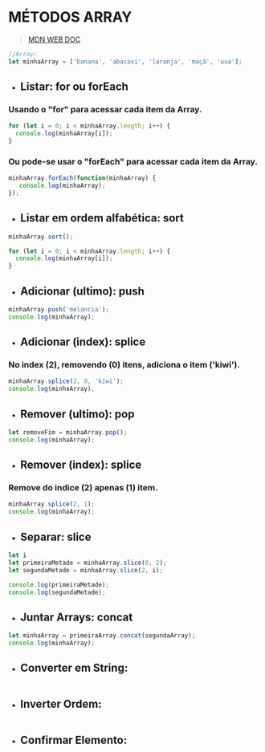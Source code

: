 # MÉTODOS ARRAY
>[MDN WEB DOC](https://developer.mozilla.org/pt-BR/docs/Web/JavaScript/Reference/Global_Objects/Array/concat)

```js
//Array:
let minhaArray = ['banana', 'abacaxi', 'laranja', 'maçã', 'uva'];
```
-	## Listar: for ou forEach

### Usando o "for" para acessar cada item da Array.
```js
for (let i = 0; i < minhaArray.length; i++) {
  console.log(minhaArray[i]);
}
```
### Ou pode-se usar o "forEach" para acessar cada item da Array.
```js
minhaArray.forEach(function(minhaArray) {
   console.log(minhaArray);
});
```
-	## Listar em ordem alfabética: sort
```js
minhaArray.sort();

for (let i = 0; i < minhaArray.length; i++) {
  console.log(minhaArray[i]);
}
```
-	## Adicionar (ultimo): push
```js
minhaArray.push('melancia');
console.log(minhaArray);
```
-	## Adicionar (index): splice

### No index (2), removendo (0) itens, adiciona o item ('kiwi').
```js
minhaArray.splice(2, 0, 'kiwi');
console.log(minhaArray);
```
-	## Remover (ultimo): pop
```js
let removeFim = minhaArray.pop();
console.log(minhaArray);
```
-	## Remover (index): splice

### Remove do indice (2) apenas (1) item.
```js
minhaArray.splice(2, 1);
console.log(minhaArray);
```
-	## Separar: slice
```js
let i
let primeiraMetade = minhaArray.slice(0, 2);
let segundaMetade = minhaArray.slice(2, i);

console.log(primeiraMetade);
console.log(segundaMetade);
```
-	## Juntar Arrays: concat
```js
let minhaArray = primeiraArray.concat(segundaArray);
console.log(minhaArray);
```
-	## Converter em String:
```js

```
-	## Inverter Ordem:
```js

```
-	## Confirmar Elemento:
```js

```

